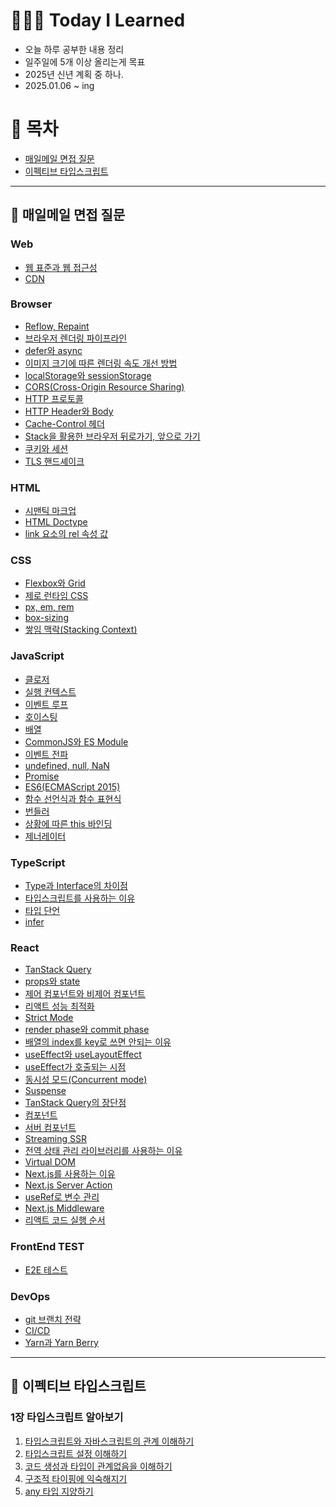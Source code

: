 # 👩🏻‍💻 Today I Learned

- 오늘 하루 공부한 내용 정리
- 일주일에 5개 이상 올리는게 목표
- 2025년 신년 계획 중 하나.
- 2025.01.06 ~ ing

# 📌 목차
- [매일메일 면접 질문](#-매일메일-면접-질문)
- [이펙티브 타입스크립트](#-이펙티브-타입스크립트)

--- 

## 📩 매일메일 면접 질문

### Web

- [웹 표준과 웹 접근성](https://github.com/devsuzy/TIL/blob/main/Web/%EC%9B%B9%20%ED%91%9C%EC%A4%80%EA%B3%BC%20%EC%9B%B9%20%EC%A0%91%EA%B7%BC%EC%84%B1.md)
- [CDN](https://github.com/devsuzy/TIL/blob/main/Web/CDN.md)

### Browser

- [Reflow, Repaint](https://github.com/devsuzy/TIL/edit/main/Browser/Reflow%2CRepaint.md)
- [브라우저 렌더링 파이프라인](https://github.com/devsuzy/TIL/blob/main/Browser/%EB%B8%8C%EB%9D%BC%EC%9A%B0%EC%A0%80%20%EB%A0%8C%EB%8D%94%EB%A7%81%20%ED%8C%8C%EC%9D%B4%ED%94%84%EB%9D%BC%EC%9D%B8.md)
- [defer와 async](https://github.com/devsuzy/TIL/blob/main/Browser/defer%EC%99%80%20async.md)
- [이미지 크기에 따른 렌더링 속도 개선 방법](https://github.com/devsuzy/TIL/blob/main/Browser/%EC%9D%B4%EB%AF%B8%EC%A7%80%20%ED%81%AC%EA%B8%B0%EC%97%90%20%EB%94%B0%EB%A5%B8%20%EB%A0%8C%EB%8D%94%EB%A7%81%20%EC%86%8D%EB%8F%84%20%EA%B0%9C%EC%84%A0%20%EB%B0%A9%EB%B2%95.md)
- [localStorage와 sessionStorage](https://github.com/devsuzy/TIL/blob/main/Browser/localStorage%EC%99%80%20sessionStorage.md)
- [CORS(Cross-Origin Resource Sharing)](https://github.com/devsuzy/TIL/blob/main/Browser/CORS(Cross-Origin%20Resource%20Sharing).md)
- [HTTP 프로토콜](https://github.com/devsuzy/TIL/blob/main/Browser/HTTP%20%ED%94%84%EB%A1%9C%ED%86%A0%EC%BD%9C.md)
- [HTTP Header와 Body](https://github.com/devsuzy/TIL/blob/main/Browser/HTTP%20Header%EC%99%80%20Body.md)
- [Cache-Control 헤더](https://github.com/devsuzy/TIL/blob/main/Browser/Cache-Control%20%ED%97%A4%EB%8D%94.md)
- [Stack을 활용한 브라우저 뒤로가기, 앞으로 가기](https://github.com/devsuzy/TIL/blob/main/Browser/Stack%EC%9D%84%20%ED%99%9C%EC%9A%A9%ED%95%9C%20%EB%B8%8C%EB%9D%BC%EC%9A%B0%EC%A0%80%20%EB%92%A4%EB%A1%9C%EA%B0%80%EA%B8%B0,%20%EC%95%9E%EC%9C%BC%EB%A1%9C%20%EA%B0%80%EA%B8%B0.md)
- [쿠키와 세션](https://github.com/devsuzy/TIL/blob/main/Browser/%EC%BF%A0%ED%82%A4%EC%99%80%20%EC%84%B8%EC%85%98.md)
- [TLS 핸드셰이크](https://github.com/devsuzy/TIL/blob/main/Browser/TLS%20%ED%95%B8%EB%93%9C%EC%85%B0%EC%9D%B4%ED%81%AC.md)

### HTML

- [시맨틱 마크업](https://github.com/devsuzy/TIL/blob/main/HTML/%EC%8B%9C%EB%A7%A8%ED%8B%B1%20%EB%A7%88%ED%81%AC%EC%97%85.md)
- [HTML Doctype](https://github.com/devsuzy/TIL/blob/main/HTML/HTML%20Doctype.md)
- [link 요소의 rel 속성 값](https://github.com/devsuzy/TIL/blob/main/HTML/link%20%EC%9A%94%EC%86%8C%EC%9D%98%20rel%20%EC%86%8D%EC%84%B1%20%EA%B0%92.md)

### CSS

- [Flexbox와 Grid](https://github.com/devsuzy/TIL/blob/main/CSS/Flexbox%EC%99%80%20Grid.md)
- [제로 런타임 CSS](https://github.com/devsuzy/TIL/blob/main/CSS/%EC%A0%9C%EB%A1%9C%20%EB%9F%B0%ED%83%80%EC%9E%84%20css.md)
- [px, em, rem](https://github.com/devsuzy/TIL/blob/main/CSS/px%2C%20em%2C%20rem.md)
- [box-sizing](https://github.com/devsuzy/TIL/blob/main/CSS/box-sizing.md)
- [쌓임 맥락(Stacking Context)](https://github.com/devsuzy/TIL/blob/main/CSS/%EC%8C%93%EC%9E%84%20%EB%A7%A5%EB%9D%BD(Stacking%20Context).md)

### JavaScript

- [클로저](https://github.com/devsuzy/TIL/blob/main/JavaScript/%ED%81%B4%EB%A1%9C%EC%A0%80.md)
- [실행 컨텍스트](https://github.com/devsuzy/TIL/blob/main/JavaScript/%EC%8B%A4%ED%96%89%20%EC%BB%A8%ED%85%8D%EC%8A%A4%ED%8A%B8.md)
- [이벤트 루프](https://github.com/devsuzy/TIL/edit/main/JavaScript/%EC%9D%B4%EB%B2%A4%ED%8A%B8%20%EB%A3%A8%ED%94%84.md)
- [호이스팅](https://github.com/devsuzy/TIL/blob/main/JavaScript/%ED%98%B8%EC%9D%B4%EC%8A%A4%ED%8C%85.md)
- [배열](https://github.com/devsuzy/TIL/blob/main/JavaScript/%EB%B0%B0%EC%97%B4.md)
- [CommonJS와 ES Module](https://github.com/devsuzy/TIL/blob/main/JavaScript/CommonJS%EC%99%80%20ES%20Module.md)
- [이벤트 전파](https://github.com/devsuzy/TIL/blob/main/JavaScript/%EC%9D%B4%EB%B2%A4%ED%8A%B8%20%EC%A0%84%ED%8C%8C.md)
- [undefined, null, NaN](https://github.com/devsuzy/TIL/blob/main/JavaScript/undefined%2C%20null%2C%20NaN.md)
- [Promise](https://github.com/devsuzy/TIL/blob/main/JavaScript/Promise.md)
- [ES6(ECMAScript 2015)](https://github.com/devsuzy/TIL/blob/main/JavaScript/ES6(ECMAScript%202015).md)
- [함수 선언식과 함수 표현식](https://github.com/devsuzy/TIL/blob/main/JavaScript/%ED%95%A8%EC%88%98%20%EC%84%A0%EC%96%B8%EC%8B%9D%EA%B3%BC%20%ED%95%A8%EC%88%98%20%ED%91%9C%ED%98%84%EC%8B%9D.md)
- [번들러](https://github.com/devsuzy/TIL/blob/main/JavaScript/%EB%B2%88%EB%93%A4%EB%9F%AC.md)
- [상황에 따른 this 바인딩](https://github.com/devsuzy/TIL/blob/main/JavaScript/%EC%83%81%ED%99%A9%EC%97%90%20%EB%94%B0%EB%A5%B8%20this%20%EB%B0%94%EC%9D%B8%EB%94%A9.md)
- [제너레이터](https://github.com/devsuzy/TIL/blob/main/JavaScript/%EC%A0%9C%EB%84%88%EB%A0%88%EC%9D%B4%ED%84%B0.md)

### TypeScript

- [Type과 Interface의 차이점](https://github.com/devsuzy/TIL/blob/main/TypeScript/Type%EA%B3%BC%20Interface%EC%9D%98%20%EC%B0%A8%EC%9D%B4%EC%A0%90.md)
- [타입스크립트를 사용하는 이유](https://github.com/devsuzy/TIL/blob/main/TypeScript/%ED%83%80%EC%9E%85%EC%8A%A4%ED%81%AC%EB%A6%BD%ED%8A%B8%EB%A5%BC%20%EC%82%AC%EC%9A%A9%ED%95%98%EB%8A%94%20%EC%9D%B4%EC%9C%A0.md)
- [타입 단언](https://github.com/devsuzy/TIL/blob/main/TypeScript/%ED%83%80%EC%9E%85%20%EB%8B%A8%EC%96%B8.md)
- [infer](https://github.com/devsuzy/TIL/blob/main/TypeScript/infer.md)

### React

- [TanStack Query](https://github.com/devsuzy/TIL/blob/main/React/TanStack%20Query.md)
- [props와 state](https://github.com/devsuzy/TIL/blob/main/React/props%EC%99%80%20state.md)
- [제어 컴포넌트와 비제어 컴포넌트](https://github.com/devsuzy/TIL/blob/main/React/%EC%A0%9C%EC%96%B4%20%EC%BB%B4%ED%8F%AC%EB%84%8C%ED%8A%B8%EC%99%80%20%EB%B9%84%EC%A0%9C%EC%96%B4%20%EC%BB%B4%ED%8F%AC%EB%84%8C%ED%8A%B8.md)
- [리액트 성능 최적화](https://github.com/devsuzy/TIL/blob/main/React/%EB%A6%AC%EC%95%A1%ED%8A%B8%20%EC%84%B1%EB%8A%A5%20%EC%B5%9C%EC%A0%81%ED%99%94.md)
- [Strict Mode](https://github.com/devsuzy/TIL/blob/main/React/Strict%20Mode.md)
- [render phase와 commit phase](https://github.com/devsuzy/TIL/blob/main/React/render%20phase%EC%99%80%20commit%20phase.md)
- [배열의 index를 key로 쓰면 안되는 이유](https://github.com/devsuzy/TIL/blob/main/React/%EB%B0%B0%EC%97%B4%EC%9D%98%20index%EB%A5%BC%20key%EB%A1%9C%20%EC%93%B0%EB%A9%B4%20%EC%95%88%EB%90%98%EB%8A%94%20%EC%9D%B4%EC%9C%A0.md)
- [useEffect와 useLayoutEffect](https://github.com/devsuzy/TIL/blob/main/React/useEffect%EC%99%80%20useLayoutEffect.md)
- [useEffect가 호출되는 시점](https://github.com/devsuzy/TIL/blob/main/React/useEffect%EA%B0%80%20%ED%98%B8%EC%B6%9C%EB%90%98%EB%8A%94%20%EC%8B%9C%EC%A0%90.md)
- [동시성 모드(Concurrent mode)](https://github.com/devsuzy/TIL/blob/main/React/%EB%8F%99%EC%8B%9C%EC%84%B1%20%EB%AA%A8%EB%93%9C(Concurrent%20mode).md)
- [Suspense](https://github.com/devsuzy/TIL/blob/main/React/Suspense.md)
- [TanStack Query의 장단점](https://github.com/devsuzy/TIL/blob/main/React/Tanstack%20Query%EC%9D%98%20%EC%9E%A5%EB%8B%A8%EC%A0%90.md)
- [컴포넌트](https://github.com/devsuzy/TIL/blob/main/React/%EC%BB%B4%ED%8F%AC%EB%84%8C%ED%8A%B8.md)
- [서버 컴포넌트](https://github.com/devsuzy/TIL/blob/main/React/%EC%84%9C%EB%B2%84%20%EC%BB%B4%ED%8F%AC%EB%84%8C%ED%8A%B8.md)
- [Streaming SSR](https://github.com/devsuzy/TIL/blob/main/React/Streaming%20SSR.md)
- [전역 상태 관리 라이브러리를 사용하는 이유](https://github.com/devsuzy/TIL/blob/main/React/%EC%A0%84%EC%97%AD%20%EC%83%81%ED%83%9C%20%EA%B4%80%EB%A6%AC%20%EB%9D%BC%EC%9D%B4%EB%B8%8C%EB%9F%AC%EB%A6%AC%EB%A5%BC%20%EC%82%AC%EC%9A%A9%ED%95%98%EB%8A%94%20%EC%9D%B4%EC%9C%A0.md)
- [Virtual DOM](https://github.com/devsuzy/TIL)
- [Next.js를 사용하는 이유](http://github.com/devsuzy/TIL/blob/main/React/Next.js.md)
- [Next.js Server Action](https://github.com/devsuzy/TIL/blob/main/React/Next.js%20Server%20Action.md)
- [useRef로 변수 관리](https://github.com/devsuzy/TIL/blob/main/React/useRef%EB%A1%9C%20%EB%B3%80%EC%88%98%20%EA%B4%80%EB%A6%AC.md)
- [Next.js Middleware](https://github.com/devsuzy/TIL/blob/main/React/Next.js%20Middleware.md)
- [리액트 코드 실행 순서](https://github.com/devsuzy/TIL/blob/main/React/%EB%A6%AC%EC%95%A1%ED%8A%B8%20%EC%BD%94%EB%93%9C%20%EC%8B%A4%ED%96%89%20%EC%88%9C%EC%84%9C.md)

### FrontEnd TEST

- [E2E 테스트](https://github.com/devsuzy/TIL/blob/main/FrontEnd%20TEST/E2E%20%ED%85%8C%EC%8A%A4%ED%8A%B8.md)

### DevOps
- [git 브랜치 전략](https://github.com/devsuzy/TIL/blob/main/DevOps/git%20%EB%B8%8C%EB%9E%9C%EC%B9%98%20%EC%A0%84%EB%9E%B5.md)
- [CI/CD](https://github.com/devsuzy/TIL/edit/main/DevOps/CI%2CCD.md)
- [Yarn과 Yarn Berry](https://github.com/devsuzy/TIL/blob/main/DevOps/Yarn%EA%B3%BC%20Yarn%20Berry.md)

---

## 🔵 이펙티브 타입스크립트

### 1장 타입스크립트 알아보기
  1) [타입스크립트와 자바스크립트의 관계 이해하기](https://github.com/devsuzy/TIL/blob/main/%EC%9D%B4%ED%8E%99%ED%8B%B0%EB%B8%8C%20%ED%83%80%EC%9E%85%EC%8A%A4%ED%81%AC%EB%A6%BD%ED%8A%B8/1%EC%9E%A5%20%ED%83%80%EC%9E%85%EC%8A%A4%ED%81%AC%EB%A6%BD%ED%8A%B8%20%EC%95%8C%EC%95%84%EB%B3%B4%EA%B8%B0/1.%20%ED%83%80%EC%9E%85%EC%8A%A4%ED%81%AC%EB%A6%BD%ED%8A%B8%EC%99%80%20%EC%9E%90%EB%B0%94%EC%8A%A4%ED%81%AC%EB%A6%BD%ED%8A%B8%EC%9D%98%20%EA%B4%80%EA%B3%84%20%EC%9D%B4%ED%95%B4%ED%95%98%EA%B8%B0.md)
  2) [타입스크립트 설정 이해하기](https://github.com/devsuzy/TIL/blob/main/%EC%9D%B4%ED%8E%99%ED%8B%B0%EB%B8%8C%20%ED%83%80%EC%9E%85%EC%8A%A4%ED%81%AC%EB%A6%BD%ED%8A%B8/1%EC%9E%A5%20%ED%83%80%EC%9E%85%EC%8A%A4%ED%81%AC%EB%A6%BD%ED%8A%B8%20%EC%95%8C%EC%95%84%EB%B3%B4%EA%B8%B0/2.%20%ED%83%80%EC%9E%85%EC%8A%A4%ED%81%AC%EB%A6%BD%ED%8A%B8%20%EC%84%A4%EC%A0%95%20%EC%9D%B4%ED%95%B4%ED%95%98%EA%B8%B0.md)
  3) [코드 생성과 타입이 관계없음을 이해하기](https://github.com/devsuzy/TIL/blob/main/%EC%9D%B4%ED%8E%99%ED%8B%B0%EB%B8%8C%20%ED%83%80%EC%9E%85%EC%8A%A4%ED%81%AC%EB%A6%BD%ED%8A%B8/1%EC%9E%A5%20%ED%83%80%EC%9E%85%EC%8A%A4%ED%81%AC%EB%A6%BD%ED%8A%B8%20%EC%95%8C%EC%95%84%EB%B3%B4%EA%B8%B0/3.%20%EC%BD%94%EB%93%9C%20%EC%83%9D%EC%84%B1%EA%B3%BC%20%ED%83%80%EC%9E%85%EC%9D%B4%20%EA%B4%80%EA%B3%84%EC%97%86%EC%9D%8C%EC%9D%84%20%EC%9D%B4%ED%95%B4%ED%95%98%EA%B8%B0.md)
  4) [구조적 타이핑에 익숙해지기](https://github.com/devsuzy/TIL/blob/main/%EC%9D%B4%ED%8E%99%ED%8B%B0%EB%B8%8C%20%ED%83%80%EC%9E%85%EC%8A%A4%ED%81%AC%EB%A6%BD%ED%8A%B8/1%EC%9E%A5%20%ED%83%80%EC%9E%85%EC%8A%A4%ED%81%AC%EB%A6%BD%ED%8A%B8%20%EC%95%8C%EC%95%84%EB%B3%B4%EA%B8%B0/4.%20%EA%B5%AC%EC%A1%B0%EC%A0%81%20%ED%83%80%EC%9D%B4%ED%95%91%EC%97%90%20%EC%9D%B5%EC%88%99%ED%95%B4%EC%A7%80%EA%B8%B0.md)
  5) [any 타입 지양하기](https://github.com/devsuzy/TIL/blob/main/%EC%9D%B4%ED%8E%99%ED%8B%B0%EB%B8%8C%20%ED%83%80%EC%9E%85%EC%8A%A4%ED%81%AC%EB%A6%BD%ED%8A%B8/1%EC%9E%A5%20%ED%83%80%EC%9E%85%EC%8A%A4%ED%81%AC%EB%A6%BD%ED%8A%B8%20%EC%95%8C%EC%95%84%EB%B3%B4%EA%B8%B0/5.%20any%20%ED%83%80%EC%9E%85%20%EC%A7%80%EC%96%91%ED%95%98%EA%B8%B0.md)
